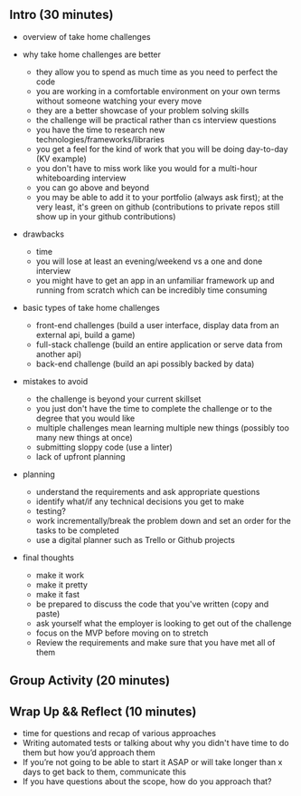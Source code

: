 ## Intro (30 minutes)

- overview of take home challenges

- why take home challenges are better
  - they allow you to spend as much time as you need to perfect the code
  - you are working in a comfortable environment on your own terms without someone watching your every move
  - they are a better showcase of your problem solving skills
  - the challenge will be practical rather than cs interview questions
  - you have the time to research new technologies/frameworks/libraries
  - you get a feel for the kind of work that you will be doing day-to-day (KV example)
  - you don't have to miss work like you would for a multi-hour whiteboarding interview
  - you can go above and beyond
  - you may be able to add it to your portfolio (always ask first); at the very least, it's green on github (contributions to private repos still show up in your github contributions)

- drawbacks
  - time
  - you will lose at least an evening/weekend vs a one and done interview
  - you might have to get an app in an unfamiliar framework up and running from scratch which can be incredibly time consuming

- basic types of take home challenges
  - front-end challenges (build a user interface, display data from an external api, build a game)
  - full-stack challenge (build an entire application or serve data from another api)
  - back-end challenge (build an api possibly backed by data)

- mistakes to avoid
  - the challenge is beyond your current skillset
  - you just don't have the time to complete the challenge or to the degree that you would like
  - multiple challenges mean learning multiple new things (possibly too many new things at once)
  - submitting sloppy code (use a linter)
  - lack of upfront planning

- planning
  - understand the requirements and ask appropriate questions
  - identify what/if any technical decisions you get to make
  - testing?
  - work incrementally/break the problem down and set an order for the tasks to be completed
  - use a digital planner such as Trello or Github projects

- final thoughts
  - make it work
  - make it pretty
  - make it fast
  - be prepared to discuss the code that you've written (copy and paste)
  - ask yourself what the employer is looking to get out of the challenge
  - focus on the MVP before moving on to stretch
  - Review the requirements and make sure that you have met all of them

## Group Activity (20 minutes)

## Wrap Up && Reflect (10 minutes)

- time for questions and recap of various approaches
- Writing automated tests or talking about why you didn't have time to do them but how you’d approach them
- If you’re not going to be able to start it ASAP or will take longer than x days to get back to them, communicate this
- If you have questions about the scope, how do you approach that?
